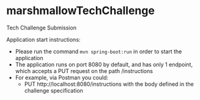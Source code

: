 # marshmallowTechChallenge
Tech Challenge Submission


Application start instructions:
  - Please run the command `mvn spring-boot:run` in order to start the application
  - The application runs on port 8080 by default, and has only 1 endpoint, which accepts a PUT request on the path /instructions
  - For example, via Postman you could:
    - PUT http://localhost:8080/instructions with the body defined in the challenge specification
